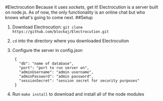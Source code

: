 #Electrocution
Because it uses *sockets*, get it! Electrocution is a server built on node.js. As of now, the only functionality is an online chat but
who knows what's going to come next.
##Setup
1. Download Electrocution: `git clone https://github.com/blockaj/Electrocution.git`
2. `cd` into the directory where you downloaded Electrocution
3. Configure the server in config.json

		{
          "db": "name of database",
          "port": "port to run server on",
          "adminUsername": "admin username",
          "adminPassword": "admin password",
          "sessionSecret": "session secret for security purposes"
      	}

4. Run `make install` to download and install all of the node modules
